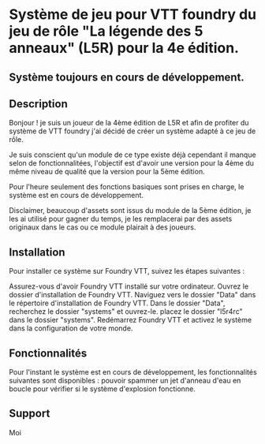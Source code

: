 # Système de jeu pour VTT foundry du jeu de rôle "La légende des 5 anneaux" (L5R) pour la 4e édition.

## Système toujours en cours de développement.

## Description

Bonjour ! je suis un joueur de la 4ème édition de L5R et afin de profiter du système de VTT foundry j'ai décidé de créer un système adapté à ce jeu de rôle.

Je suis conscient qu'un module de ce type existe déjà cependant il manque selon de fonctionnalitées, l'objectif est d'avoir une version pour la 4ème du même niveau de qualité que la version pour la 5ème édition.

Pour l'heure seulement des fonctions basiques sont prises en charge, le système est en cours de développement.

Disclaimer, beaucoup d'assets sont issus du module de la 5ème édition, je les ai utilisé pour gagner du temps, je les remplacerai par des assets originaux dans le cas ou ce module plairait à des joueurs.

## Installation

Pour installer ce système sur Foundry VTT, suivez les étapes suivantes :

Assurez-vous d'avoir Foundry VTT installé sur votre ordinateur.
Ouvrez le dossier d'installation de Foundry VTT.
Naviguez vers le dossier "Data" dans le répertoire d'installation de Foundry VTT.
Dans le dossier "Data", recherchez le dossier "systems" et ouvrez-le.
placez le dossier "l5r4rc" dans le dossier "systems".
Redémarrez Foundry VTT et activez le système dans la configuration de votre monde.

## Fonctionnalités

Pour l'instant le système est en cours de développement, les fonctionnalités suivantes sont disponibles :
pouvoir spammer un jet d'anneau d'eau en boucle pour vérifier si le système d'explosion fonctionne.

## Support

Moi
